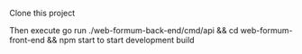 Clone this project

Then execute go run ./web-formum-back-end/cmd/api && cd web-formum-front-end && npm start to start development build